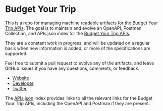 # Budget Your TripThis is a repo for managing machine readable artifacts for the [Budget Your Trip APIs](http://www.budgetyourtrip.com/api/). The goal is to maintain and evolve an OpenAPI, Postman Collection, and APIs.json index for the [Budget Your Trip APIs](http://www.budgetyourtrip.com/api/).They are a constant work in progress, and will be updated on a regular basis when new information is added, or more of the specifications are supported.Feel free to submit a pull request to evolve any of the artifacts, and leave GitHub issues if you have any questions, comments, or feedback.- [Website](http://www.budgetyourtrip.com/api/)- [Developer](http://www.budgetyourtrip.com/api/)- [Twitter](https://twitter.com/budgetyourtrip)The [APIs.json](https://github.com/api-evangelist/budget-your-trip/blob/master/apis.json) index provides links to all the relevant links for the Budget Your Trip APIs, including the OpenAPI and Postman if they are present.